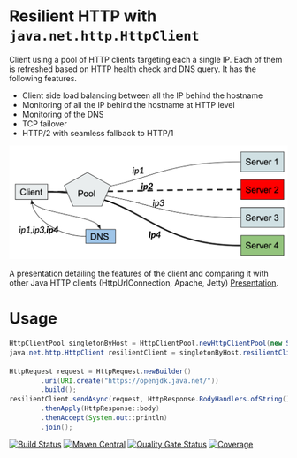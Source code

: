 # Resilient HTTP with `java.net.http.HttpClient`
Client using a pool of HTTP clients targeting each a single IP. Each of them is refreshed based on HTTP health check and DNS query. It has the following features.
* Client side load balancing between all the IP behind the hostname
* Monitoring of all the IP behind the hostname at HTTP level
* Monitoring of the DNS
* TCP failover
* HTTP/2 with seamless fallback to HTTP/1

![Schema](images/dns_update.png)

A presentation detailing the features of the client and comparing it with other Java HTTP clients (HttpUrlConnection, Apache, Jetty) [Presentation](https://docs.google.com/presentation/d/1ixrKR79pX5jDGRO46mA03r20n3sQGhu2TRYoe_uKFYI/edit?usp=sharing).
# Usage
```java
HttpClientPool singletonByHost = HttpClientPool.newHttpClientPool(new ServerConfiguration("openjdk.java.net"));
java.net.http.HttpClient resilientClient = singletonByHost.resilientClient();

HttpRequest request = HttpRequest.newBuilder()
        .uri(URI.create("https://openjdk.java.net/"))
        .build();
resilientClient.sendAsync(request, HttpResponse.BodyHandlers.ofString())
        .thenApply(HttpResponse::body)
        .thenAccept(System.out::println)
        .join();
```

[![Build Status](https://github.com/nhenneaux/resilient-httpclient/workflows/Java%20CI/badge.svg)](https://github.com/nhenneaux/resilient-httpclient/actions?query=workflow%3A%22Java+CI%22)
[![Maven Central](https://maven-badges.herokuapp.com/maven-central/com.github.nhenneaux.resilienthttpclient/monitored-httpclient/badge.svg)](https://maven-badges.herokuapp.com/maven-central/com.github.nhenneaux.resilienthttpclient/monitored-httpclient)
[![Quality Gate Status](https://sonarcloud.io/api/project_badges/measure?project=nhenneaux_resilient-httpclient&metric=alert_status)](https://sonarcloud.io/dashboard?id=nhenneaux_resilient-httpclient)
[![Coverage](https://sonarcloud.io/api/project_badges/measure?project=nhenneaux_resilient-httpclient&metric=coverage)](https://sonarcloud.io/dashboard?id=nhenneaux_resilient-httpclient)
